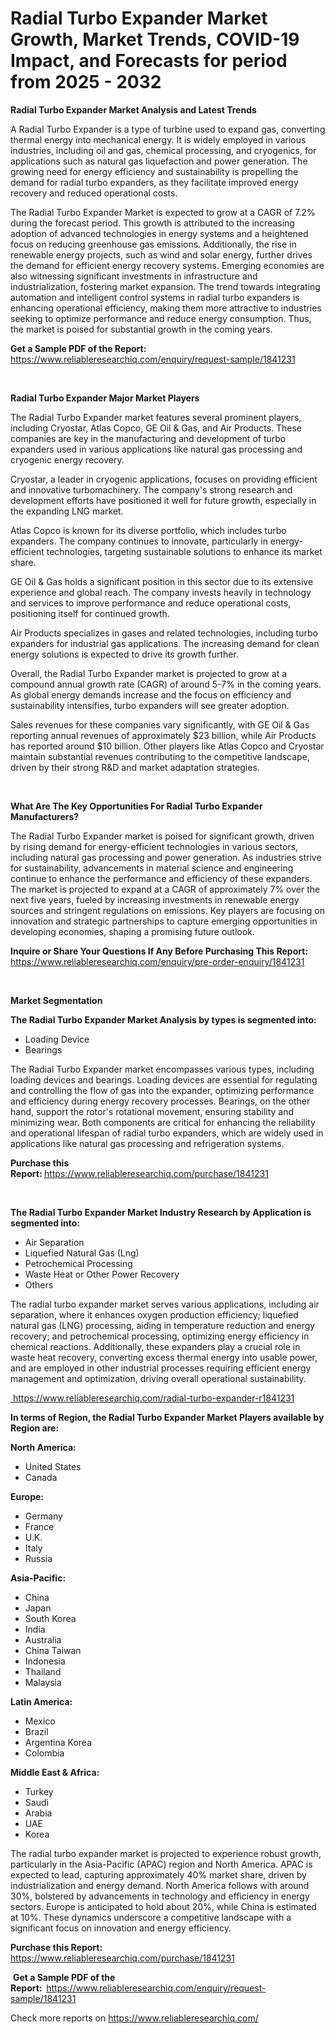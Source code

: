 <p><h1>Radial Turbo Expander Market Growth, Market Trends, COVID-19 Impact, and Forecasts for period from 2025 - 2032</h1></p><p><strong>Radial Turbo Expander Market Analysis and Latest Trends</strong></p>
<p><p>A Radial Turbo Expander is a type of turbine used to expand gas, converting thermal energy into mechanical energy. It is widely employed in various industries, including oil and gas, chemical processing, and cryogenics, for applications such as natural gas liquefaction and power generation. The growing need for energy efficiency and sustainability is propelling the demand for radial turbo expanders, as they facilitate improved energy recovery and reduced operational costs.</p><p>The Radial Turbo Expander Market is expected to grow at a CAGR of 7.2% during the forecast period. This growth is attributed to the increasing adoption of advanced technologies in energy systems and a heightened focus on reducing greenhouse gas emissions. Additionally, the rise in renewable energy projects, such as wind and solar energy, further drives the demand for efficient energy recovery systems. Emerging economies are also witnessing significant investments in infrastructure and industrialization, fostering market expansion. The trend towards integrating automation and intelligent control systems in radial turbo expanders is enhancing operational efficiency, making them more attractive to industries seeking to optimize performance and reduce energy consumption. Thus, the market is poised for substantial growth in the coming years.</p></p>
<p><strong>Get a Sample PDF of the Report:&nbsp;</strong> <a href="https://www.reliableresearchiq.com/enquiry/request-sample/1841231?utm_campaign=1087&utm_medium=2&utm_source=Github&utm_content=ia&utm_term=28022025&utm_id=radial-turbo-expander">https://www.reliableresearchiq.com/enquiry/request-sample/1841231</a></p>
<p>&nbsp;</p>
<p><strong>Radial Turbo Expander Major Market Players</strong></p>
<p><p>The Radial Turbo Expander market features several prominent players, including Cryostar, Atlas Copco, GE Oil & Gas, and Air Products. These companies are key in the manufacturing and development of turbo expanders used in various applications like natural gas processing and cryogenic energy recovery.</p><p>Cryostar, a leader in cryogenic applications, focuses on providing efficient and innovative turbomachinery. The company's strong research and development efforts have positioned it well for future growth, especially in the expanding LNG market.</p><p>Atlas Copco is known for its diverse portfolio, which includes turbo expanders. The company continues to innovate, particularly in energy-efficient technologies, targeting sustainable solutions to enhance its market share.</p><p>GE Oil & Gas holds a significant position in this sector due to its extensive experience and global reach. The company invests heavily in technology and services to improve performance and reduce operational costs, positioning itself for continued growth.</p><p>Air Products specializes in gases and related technologies, including turbo expanders for industrial gas applications. The increasing demand for clean energy solutions is expected to drive its growth further.</p><p>Overall, the Radial Turbo Expander market is projected to grow at a compound annual growth rate (CAGR) of around 5-7% in the coming years. As global energy demands increase and the focus on efficiency and sustainability intensifies, turbo expanders will see greater adoption.</p><p>Sales revenues for these companies vary significantly, with GE Oil & Gas reporting annual revenues of approximately $23 billion, while Air Products has reported around $10 billion. Other players like Atlas Copco and Cryostar maintain substantial revenues contributing to the competitive landscape, driven by their strong R&D and market adaptation strategies.</p></p>
<p>&nbsp;</p>
<p><strong>What Are The Key Opportunities For Radial Turbo Expander Manufacturers?</strong></p>
<p><p>The Radial Turbo Expander market is poised for significant growth, driven by rising demand for energy-efficient technologies in various sectors, including natural gas processing and power generation. As industries strive for sustainability, advancements in material science and engineering continue to enhance the performance and efficiency of these expanders. The market is projected to expand at a CAGR of approximately 7% over the next five years, fueled by increasing investments in renewable energy sources and stringent regulations on emissions. Key players are focusing on innovation and strategic partnerships to capture emerging opportunities in developing economies, shaping a promising future outlook.</p></p>
<p><strong>Inquire or Share Your Questions If Any Before Purchasing This Report:</strong> <a href="https://www.reliableresearchiq.com/enquiry/pre-order-enquiry/1841231?utm_campaign=1087&utm_medium=2&utm_source=Github&utm_content=ia&utm_term=28022025&utm_id=radial-turbo-expander">https://www.reliableresearchiq.com/enquiry/pre-order-enquiry/1841231</a></p>
<p>&nbsp;</p>
<p><strong>Market Segmentation</strong></p>
<p><strong>The Radial Turbo Expander Market Analysis by types is segmented into:</strong></p>
<p><ul><li>Loading Device</li><li>Bearings</li></ul></p>
<p><p>The Radial Turbo Expander market encompasses various types, including loading devices and bearings. Loading devices are essential for regulating and controlling the flow of gas into the expander, optimizing performance and efficiency during energy recovery processes. Bearings, on the other hand, support the rotor's rotational movement, ensuring stability and minimizing wear. Both components are critical for enhancing the reliability and operational lifespan of radial turbo expanders, which are widely used in applications like natural gas processing and refrigeration systems.</p></p>
<p><strong>Purchase this Report:&nbsp;</strong><a href="https://www.reliableresearchiq.com/purchase/1841231?utm_campaign=1087&utm_medium=2&utm_source=Github&utm_content=ia&utm_term=28022025&utm_id=radial-turbo-expander">https://www.reliableresearchiq.com/purchase/1841231</a></p>
<p>&nbsp;</p>
<p><strong>The Radial Turbo Expander Market Industry Research by Application is segmented into:</strong></p>
<p><ul><li>Air Separation</li><li>Liquefied Natural Gas (Lng)</li><li>Petrochemical Processing</li><li>Waste Heat or Other Power Recovery</li><li>Others</li></ul></p>
<p><p>The radial turbo expander market serves various applications, including air separation, where it enhances oxygen production efficiency; liquefied natural gas (LNG) processing, aiding in temperature reduction and energy recovery; and petrochemical processing, optimizing energy efficiency in chemical reactions. Additionally, these expanders play a crucial role in waste heat recovery, converting excess thermal energy into usable power, and are employed in other industrial processes requiring efficient energy management and optimization, driving overall operational sustainability.</p></p>
<p><a href="https://www.reliableresearchiq.com/radial-turbo-expander-r1841231?utm_campaign=1087&utm_medium=2&utm_source=Github&utm_content=ia&utm_term=28022025&utm_id=radial-turbo-expander">&nbsp;https://www.reliableresearchiq.com/radial-turbo-expander-r1841231</a></p>
<p><strong>In terms of Region, the Radial Turbo Expander Market Players available by Region are:</strong></p>
<p>
    <p> <strong> North America: </strong>
        <ul>
            <li>United States</li>
            <li>Canada</li>
        </ul>
        </p> 
    <p> <strong> Europe: </strong>
        <ul>
            <li>Germany</li>
            <li>France</li>
            <li>U.K.</li>
            <li>Italy</li>
            <li>Russia</li>
        </ul>
        </p> 
    <p> <strong> Asia-Pacific: </strong>
        <ul>
            <li>China</li>
            <li>Japan</li>
            <li>South Korea</li>
            <li>India</li>
            <li>Australia</li>
            <li>China Taiwan</li>
            <li>Indonesia</li>
            <li>Thailand</li>
            <li>Malaysia</li>
        </ul>
        </p> 
    <p> <strong> Latin America: </strong>
        <ul>
            <li>Mexico</li>
            <li>Brazil</li>
            <li>Argentina Korea</li>
            <li>Colombia</li>
        </ul>
        </p> 
    <p> <strong> Middle East & Africa: </strong>
        <ul>
            <li>Turkey</li>
            <li>Saudi</li>
            <li>Arabia</li>
            <li>UAE</li>
            <li>Korea</li>
        </ul>
    </p>
    </p>
<p><p>The radial turbo expander market is projected to experience robust growth, particularly in the Asia-Pacific (APAC) region and North America. APAC is expected to lead, capturing approximately 40% market share, driven by industrialization and energy demand. North America follows with around 30%, bolstered by advancements in technology and efficiency in energy sectors. Europe is anticipated to hold about 20%, while China is estimated at 10%. These dynamics underscore a competitive landscape with a significant focus on innovation and energy efficiency.</p></p>
<p><strong>Purchase this Report: </strong><a href="https://www.reliableresearchiq.com/purchase/1841231?utm_campaign=1087&utm_medium=2&utm_source=Github&utm_content=ia&utm_term=28022025&utm_id=radial-turbo-expander">https://www.reliableresearchiq.com/purchase/1841231</a></p>
<p>&nbsp;<strong>Get a Sample PDF of the Report:&nbsp;&nbsp;</strong><a href="https://www.reliableresearchiq.com/enquiry/request-sample/1841231?utm_campaign=1087&utm_medium=2&utm_source=Github&utm_content=ia&utm_term=28022025&utm_id=radial-turbo-expander">https://www.reliableresearchiq.com/enquiry/request-sample/1841231</a></p>
<p><strong></strong></p>
<p>Check more reports on <a href="https://www.reliableresearchiq.com/?utm_campaign=1087&utm_medium=2&utm_source=Github&utm_content=ia&utm_term=28022025&utm_id=radial-turbo-expander">https://www.reliableresearchiq.com/</a></p>